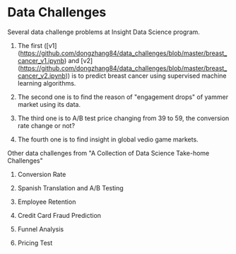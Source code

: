 # Data Challenges

Several data challenge problems at Insight Data Science program.

1. The first ([v1] (https://github.com/dongzhang84/data_challenges/blob/master/breast_cancer_v1.ipynb) and [v2] (https://github.com/dongzhang84/data_challenges/blob/master/breast_cancer_v2.ipynb)) is to predict breast cancer using supervised machine learning algorithms. 

2. The second one is to find the reason of "engagement drops" of yammer market using its data. 

3. The third one is to A/B test price changing from 39 to 59, the conversion rate change or not?

4. The fourth one is to find insight in global vedio game markets. 

Other data challenges from "A Collection of Data Science Take-home Challenges"

01. Conversion Rate

02. Spanish Translation and A/B Testing

03. Employee Retention

04. Credit Card Fraud Prediction

05. Funnel Analysis

06. Pricing Test

